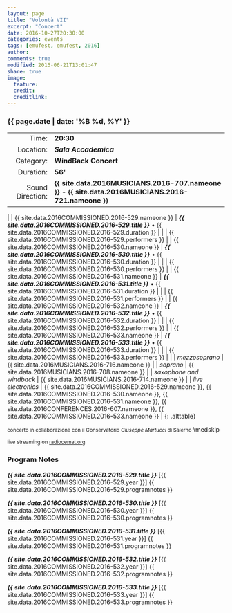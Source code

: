 ```yaml
---
layout: page
title: "Volontà VII"
excerpt: "Concert"
date: 2016-10-27T20:30:00
categories: events
tags: [emufest, emufest, 2016]
author:
comments: true
modified: 2016-06-21T13:01:47
share: true
image:
  feature:
  credit:
  creditlink:
---
```


### {{ page.date | date: '%B %d, %Y' }}

|  |  |
|------------:|:------------|
| Time: | **20:30** |
| Location: | ***Sala Accademica*** |
| Category: | **WindBack Concert** |
| Duration: | **56'** |
| Sound Direction: | **{{ site.data.2016MUSICIANS.2016-707.nameone }} - {{ site.data.2016MUSICIANS.2016-721.nameone }}** |
|
| {{ site.data.2016COMMISSIONED.2016-529.nameone }} | ***{{ site.data.2016COMMISSIONED.2016-529.title }}*** • {{ site.data.2016COMMISSIONED.2016-529.duration }} |
|  | {{ site.data.2016COMMISSIONED.2016-529.performers }} |
| {{ site.data.2016COMMISSIONED.2016-530.nameone }} | ***{{ site.data.2016COMMISSIONED.2016-530.title }}*** • {{ site.data.2016COMMISSIONED.2016-530.duration }} |
|  | {{ site.data.2016COMMISSIONED.2016-530.performers }} |
| {{ site.data.2016COMMISSIONED.2016-531.nameone }} | ***{{ site.data.2016COMMISSIONED.2016-531.title }}*** • {{ site.data.2016COMMISSIONED.2016-531.duration }} |
|  | {{ site.data.2016COMMISSIONED.2016-531.performers }} |
| {{ site.data.2016COMMISSIONED.2016-532.nameone }} | ***{{ site.data.2016COMMISSIONED.2016-532.title }}*** • {{ site.data.2016COMMISSIONED.2016-532.duration }} |
|  | {{ site.data.2016COMMISSIONED.2016-532.performers }} |
| {{ site.data.2016COMMISSIONED.2016-533.nameone }} | ***{{ site.data.2016COMMISSIONED.2016-533.title }}*** • {{ site.data.2016COMMISSIONED.2016-533.duration }} |
|  | {{ site.data.2016COMMISSIONED.2016-533.performers }} |
|
|  *mezzosoprano* | {{ site.data.2016MUSICIANS.2016-716.nameone }} |
|  *soprano* | {{ site.data.2016MUSICIANS.2016-708.nameone }} |
|  *saxophone and windback* | {{ site.data.2016MUSICIANS.2016-714.nameone }} |
|  *live electronics* | {{ site.data.2016COMMISSIONED.2016-529.nameone }}, {{ site.data.2016COMMISSIONED.2016-530.nameone }}, {{ site.data.2016COMMISSIONED.2016-531.nameone }}, {{ site.data.2016CONFERENCES.2016-607.nameone }}, {{ site.data.2016COMMISSIONED.2016-533.nameone }} |
{: .alttable}

<small>concerto in collaborazione con il Conservatorio *Giuseppe Martucci* di Salerno</small>
\medskip

<small>live streaming on [radiocemat.org](http://www.radiocemat.org)</small>

### Program Notes

***{{ site.data.2016COMMISSIONED.2016-529.title }}*** [{{ site.data.2016COMMISSIONED.2016-529.year }}] {{ site.data.2016COMMISSIONED.2016-529.programnotes }}

***{{ site.data.2016COMMISSIONED.2016-530.title }}*** [{{ site.data.2016COMMISSIONED.2016-530.year }}] {{ site.data.2016COMMISSIONED.2016-530.programnotes }}

***{{ site.data.2016COMMISSIONED.2016-531.title }}*** [{{ site.data.2016COMMISSIONED.2016-531.year }}] {{ site.data.2016COMMISSIONED.2016-531.programnotes }}

***{{ site.data.2016COMMISSIONED.2016-532.title }}*** [{{ site.data.2016COMMISSIONED.2016-532.year }}] {{ site.data.2016COMMISSIONED.2016-532.programnotes }}

***{{ site.data.2016COMMISSIONED.2016-533.title }}*** [{{ site.data.2016COMMISSIONED.2016-533.year }}] {{ site.data.2016COMMISSIONED.2016-533.programnotes }}
